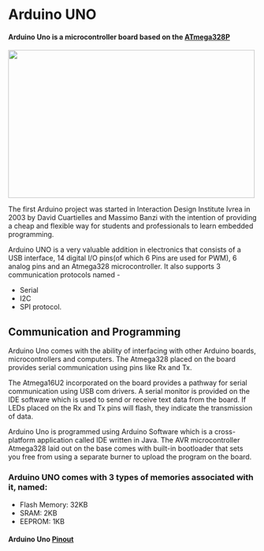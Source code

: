 # Arduino UNO
#### Arduino Uno is a microcontroller board based on the [ATmega328P](https://github.com/IoT-Buzz/IoT/tree/main/Hardware/Arduino-UNO/Microcontroller)
<img src="https://github.com/IoT-Buzz/IoT/blob/main/Hardware/pictures/arduino-uno.jpg" width=500 height =300>
<p>
The first Arduino project was started in Interaction Design Institute Ivrea in 2003 by David Cuartielles and Massimo Banzi with the intention of providing a cheap and flexible way for students and professionals to learn embedded programming.
  </p>
  
  Arduino UNO is a very valuable addition in electronics that consists of a USB interface, 14 digital I/O pins(of which 6 Pins are used for PWM), 6 analog pins and an Atmega328 microcontroller. 
  It also supports 3 communication protocols named -
  * Serial
  * I2C
  * SPI protocol.

## Communication and Programming
Arduino Uno comes with the ability of interfacing with other Arduino boards, microcontrollers and computers. The Atmega328 placed on the board provides serial communication using pins like Rx and Tx.

The Atmega16U2 incorporated on the board provides a pathway for serial communication using USB com drivers. A serial monitor is provided on the IDE software which is used to send or receive text data from the board. If LEDs placed on the Rx and Tx pins will flash, they indicate the transmission of data.

Arduino Uno is programmed using Arduino Software which is a cross-platform application called IDE written in Java. The AVR microcontroller Atmega328 laid out on the base comes with built-in bootloader that sets you free from using a separate burner to upload the program on the board.

### Arduino UNO comes with 3 types of memories associated with it, named:
* Flash Memory: 32KB
* SRAM: 2KB
* EEPROM: 1KB

#### Arduino Uno [Pinout](https://github.com/IoT-Buzz/IoT/tree/main/Hardware/Arduino-UNO/Pins)

